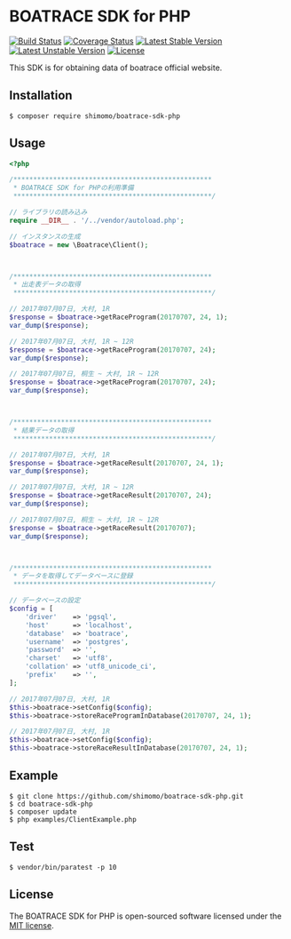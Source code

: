 # BOATRACE SDK for PHP

[![Build Status](https://travis-ci.org/shimomo/boatrace-sdk-php.svg?branch=master)](https://travis-ci.org/shimomo/boatrace-sdk-php)
[![Coverage Status](https://coveralls.io/repos/github/shimomo/boatrace-sdk-php/badge.svg)](https://coveralls.io/github/shimomo/boatrace-sdk-php)
[![Latest Stable Version](https://poser.pugx.org/shimomo/boatrace-sdk-php/version)](https://packagist.org/packages/shimomo/boatrace-sdk-php)
[![Latest Unstable Version](https://poser.pugx.org/shimomo/boatrace-sdk-php/v/unstable)](//packagist.org/packages/shimomo/boatrace-sdk-php)
[![License](https://poser.pugx.org/shimomo/boatrace-sdk-php/license)](https://packagist.org/packages/shimomo/boatrace-sdk-php)

This SDK is for obtaining data of boatrace official website.

## Installation
```
$ composer require shimomo/boatrace-sdk-php
```

## Usage
```php
<?php

/**************************************************
 * BOATRACE SDK for PHPの利用準備
 **************************************************/

// ライブラリの読み込み
require __DIR__ . '/../vendor/autoload.php';

// インスタンスの生成
$boatrace = new \Boatrace\Client();



/**************************************************
 * 出走表データの取得
 **************************************************/

// 2017年07月07日, 大村, 1R
$response = $boatrace->getRaceProgram(20170707, 24, 1);
var_dump($response);

// 2017年07月07日, 大村, 1R ~ 12R
$response = $boatrace->getRaceProgram(20170707, 24);
var_dump($response);

// 2017年07月07日, 桐生 ~ 大村, 1R ~ 12R
$response = $boatrace->getRaceProgram(20170707, 24);
var_dump($response);



/**************************************************
 * 結果データの取得
 **************************************************/

// 2017年07月07日, 大村, 1R
$response = $boatrace->getRaceResult(20170707, 24, 1);
var_dump($response);

// 2017年07月07日, 大村, 1R ~ 12R
$response = $boatrace->getRaceResult(20170707, 24);
var_dump($response);

// 2017年07月07日, 桐生 ~ 大村, 1R ~ 12R
$response = $boatrace->getRaceResult(20170707);
var_dump($response);



/**************************************************
 * データを取得してデータベースに登録
 **************************************************/

// データベースの設定
$config = [
    'driver'    => 'pgsql',
    'host'      => 'localhost',
    'database'  => 'boatrace',
    'username'  => 'postgres',
    'password'  => '',
    'charset'   => 'utf8',
    'collation' => 'utf8_unicode_ci',
    'prefix'    => '',
];

// 2017年07月07日, 大村, 1R
$this->boatrace->setConfig($config);
$this->boatrace->storeRaceProgramInDatabase(20170707, 24, 1);

// 2017年07月07日, 大村, 1R
$this->boatrace->setConfig($config);
$this->boatrace->storeRaceResultInDatabase(20170707, 24, 1);
```

## Example
```
$ git clone https://github.com/shimomo/boatrace-sdk-php.git
$ cd boatrace-sdk-php
$ composer update
$ php examples/ClientExample.php
```

## Test
```
$ vendor/bin/paratest -p 10
```

## License
The BOATRACE SDK for PHP is open-sourced software licensed under the [MIT license](LICENSE).

